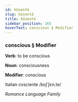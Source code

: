 ```yaml
---
id: köxentë
slug: köxentë
title: köxentë
sidebar_position: 165
hoverText: conscious § Modifier
---
```


### conscious § Modifier

**Verb**: to be conscious

**Noun**: consciousness

**Modifier**: conscious

Italian cosciente /koʃˈʃɛn.te/

*Romance Language Family*